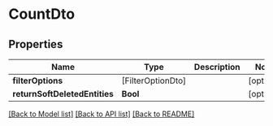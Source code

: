 # CountDto

## Properties
Name | Type | Description | Notes
------------ | ------------- | ------------- | -------------
**filterOptions** | [FilterOptionDto] |  | [optional] 
**returnSoftDeletedEntities** | **Bool** |  | [optional] 

[[Back to Model list]](../README.md#documentation-for-models) [[Back to API list]](../README.md#documentation-for-api-endpoints) [[Back to README]](../README.md)


